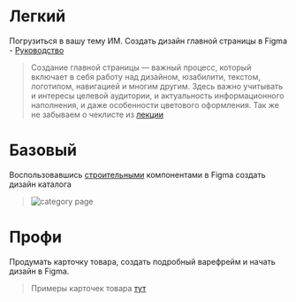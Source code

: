 # Легкий
Погрузиться в вашу тему ИМ. Создать дизайн главной страницы в Figma - [Руководство](https://medium.com/slashdesigner/figma-guide-5235b8a8ab4f) 
> Создание главной страницы — важный процесс, который включает в себя работу над дизайном, юзабилити, текстом, логотипом, навигацией и многим другим. Здесь важно учитывать и интересы целевой аудитории, и актуальность информационного наполнения, и даже особенности цветового оформления. 
Так же не забываем о чеклисте из [лекции](./WD-5-34.md)
# Базовый
Воспользовавшись [строительными](https://ux.pub/arxitektura-komponentov-v-figma/) компонентами в Figma создать дизайн каталога
> ![category page](https://d1ro8r1rbfn3jf.cloudfront.net/ms_13684/zZn24svjR87wMVsDBHnyqmQ3G8Xwx6/Mens%2BFashion%252C%2BClothing%2B%2526%2BShoes%2B%2BMenswear%2BOnline%2B%2BM%2526S%2B2019-04-09%2B00-23-38.png?Expires=1554759000&Signature=ibNb74Mna7Jrw~vWwLcoopiuFcyshy-vbE4Ye8XS6lJD5oZxz8pZ6R3MNftCf-2xCbzD43T3nGEXafFX-fc5ROKaClUGfKSKLvCl1OtAIbgvJqhVK4VtuXR6CJBG2DEV0zEaWs3YMv8Qp-Kl31dV-XsFTRY2M8efmbvR5~5Cv~jC5x7jyt9tgUlSOZ4f86XDvDk74Zwf~EhgFcBMg~YA83izl~LrER1afC7oXTBKXEclk3N7rZjG~Rl9Xg~RjIitUCXj9kQ5JhppfMA9waNvlmmIWWM4KPiVhgCQpppSEhn7jnagFconWu03hbQvPs6REAJLW~1vwj46R1EXGkeuQg__&Key-Pair-Id=APKAJBCGYQYURKHBGCOA)
# Профи
Продумать карточку товара, создать подробный варефрейм и начать дизайн в Figma. 
> Примеры карточек товара [тут](https://www.pinterest.com/alexeypetrenko/product-page-inspiration/)
